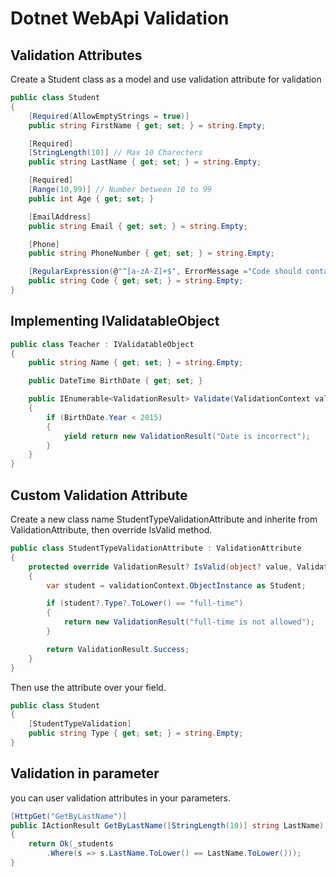 # Dotnet WebApi Validation

## Validation Attributes
Create a Student class as a model and use validation attribute for validation

```C#
public class Student
{
    [Required(AllowEmptyStrings = true)]
    public string FirstName { get; set; } = string.Empty;

    [Required]
    [StringLength(10)] // Max 10 Charecters
    public string LastName { get; set; } = string.Empty;

    [Required]
    [Range(10,99)] // Number between 10 to 99
    public int Age { get; set; }

    [EmailAddress]
    public string Email { get; set; } = string.Empty;

    [Phone]
    public string PhoneNumber { get; set; } = string.Empty;

    [RegularExpression(@"^[a-zA-Z]+$", ErrorMessage ="Code should contain only a-z letters")]
    public string Code { get; set; } = string.Empty;
}
```

## Implementing IValidatableObject
```C#
public class Teacher : IValidatableObject
{
    public string Name { get; set; } = string.Empty;

    public DateTime BirthDate { get; set; }

    public IEnumerable<ValidationResult> Validate(ValidationContext validationContext)
    {
        if (BirthDate.Year < 2015)
        {
            yield return new ValidationResult("Date is incorrect");
        }
    }
}
```

## Custom Validation Attribute
Create a new class name StudentTypeValidationAttribute and inherite from ValidationAttribute, then override IsValid method.

```C#
public class StudentTypeValidationAttribute : ValidationAttribute
{
    protected override ValidationResult? IsValid(object? value, ValidationContext validationContext)
    {
        var student = validationContext.ObjectInstance as Student;

        if (student?.Type?.ToLower() == "full-time")
        {
            return new ValidationResult("full-time is not allowed");
        }

        return ValidationResult.Success;
    }
}
```
Then use the attribute over your field.
```C#
public class Student
{
    [StudentTypeValidation]
    public string Type { get; set; } = string.Empty;
}
```

## Validation in parameter
you can user validation attributes in your parameters.

```C#
[HttpGet("GetByLastName")]
public IActionResult GetByLastName([StringLength(10)] string LastName)
{
    return Ok(_students
        .Where(s => s.LastName.ToLower() == LastName.ToLower()));
}
```